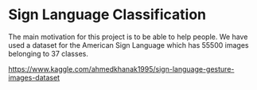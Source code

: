 # Sign Language Classification
The main motivation for this project is to be able to help people.
We have used a dataset for the American Sign Language which has 55500 images belonging to 37 classes.

https://www.kaggle.com/ahmedkhanak1995/sign-language-gesture-images-dataset
